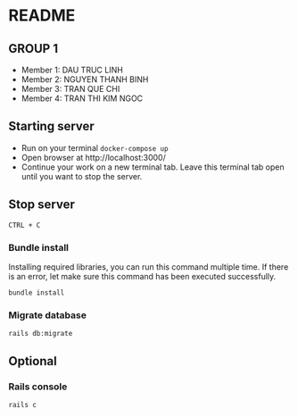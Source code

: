 # README

## GROUP 1

- Member 1: DAU TRUC LINH
- Member 2: NGUYEN THANH BINH
- Member 3: TRAN QUE CHI
- Member 4: TRAN THI KIM NGOC

## Starting server

- Run on your terminal `docker-compose up`
- Open browser at http://localhost:3000/
- Continue your work on a new terminal tab. Leave this terminal tab open until you want to stop the server.

## Stop server

`CTRL + C`

### Bundle install
Installing required libraries, you can run this command multiple time. If there is an error, let make sure this command has been executed successfully.

`bundle install`

### Migrate database

`rails db:migrate`

## Optional

### Rails console

`rails c`
